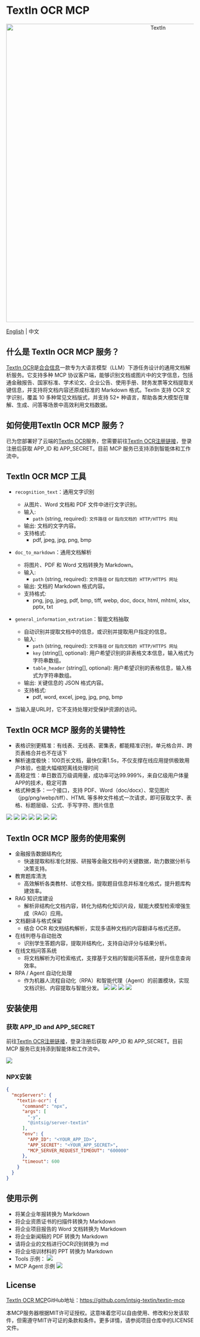 # TextIn OCR MCP
<p align="center">
<img align="center" src="https://ccidownload.blob.core.chinacloudapi.cn/download/2025/LLMS/logo.png" width="800" alt="TextIn">
</p>

[English](./README.md) | 中文

## 什么是 TextIn OCR MCP 服务？

[TextIn OCR](https://www.textin.com/register/code/68KPRK)是[合合信息](https://www.textin.com/)一款专为大语言模型（LLM）下游任务设计的通用文档解析服务。它支持多种 MCP 协议客户端，能够识别文档或图片中的文字信息，包括通金融报告、国家标准、学术论文、企业公告、使用手册、财务发票等文档提取关键信息，并支持将文档内容还原成标准的 Markdown 格式。TextIn 支持 OCR 文字识别，覆盖 10 多种常见文档版式，并支持 52+ 种语言，帮助各类大模型在理解、生成、问答等场景中高效利用文档数据。

## 如何使用TextIn OCR MCP 服务？

已为您部署好了云端的[TextIn OCR](https://www.textin.com/register/code/68KPRK)服务，您需要前往[TextIn OCR注册链接](https://www.textin.com/register/code/68KPRK)，登录注册后获取 APP_ID 和 APP_SECRET。目前 MCP 服务已支持添到智能体和工作流中。

## TextIn OCR MCP 工具
- `recognition_text`：通用文字识别
  - 从图片、Word 文档和 PDF 文件中进行文字识别。
  - 输入:
    - `path` (string, required): `文件路径` or `指向文档的 HTTP/HTTPS 网址`
  - 输出: 文档的文字内容。
  - 支持格式:
    - pdf, jpeg, jpg, png, bmp

- `doc_to_markdown`：通用文档解析
  - 将图片、PDF 和 Word 文档转换为 Markdown。
  - 输入:
    - `path` (string, required): `文件路径` or `指向文档的 HTTP/HTTPS 网址`
  - 输出: 文档的 Markdown 格式内容。
  - 支持格式:
    - png, jpg, jpeg, pdf, bmp, tiff, webp, doc, docx, html, mhtml, xlsx, pptx, txt

- `general_information_extration`：智能文档抽取
  - 自动识别并提取文档中的信息，或识别并提取用户指定的信息。
  - 输入:
    - `path` (string, required): `文件路径` or `指向文档的 HTTP/HTTPS 网址`
    - `key` (string[], optional): 用户希望识别的非表格文本信息，输入格式为字符串数组。
    - `table_header` (string[], optional): 用户希望识别的表格信息，输入格式为字符串数组。
  - 输出: 关键信息的 JSON 格式内容。
  - 支持格式:
    - pdf, word, excel, jpeg, jpg, png, bmp


- 当输入是URL时，它不支持处理对受保护资源的访问。

## TextIn OCR MCP 服务的关键特性
  - 表格识别更精准：有线表、无线表、密集表，都能精准识别，单元格合并、跨页表格合并也不在话下
  - 解析速度极快：100页长文档，最快仅需1.5s，不仅支撑在线应用提供极致用户体验，也能大幅缩短离线处理时间
  - 高稳定性：单日数百万级调用量，成功率可达99.999%，来自亿级用户体量APP的技术，稳定可靠
  - 格式种类多：一个接口，支持 PDF、Word（doc/docx）、常见图片（jpg/png/webp/tiff）、HTML 等多种文件格式一次请求，即可获取文字、表格、标题层级、公式、手写字符、图片信息

![](https://ccidownload.blob.core.chinacloudapi.cn/download/2025/LLMS/2.jpg)
![](https://ccidownload.blob.core.chinacloudapi.cn/download/2025/LLMS/3.jpg)
![](https://ccidownload.blob.core.chinacloudapi.cn/download/2025/LLMS/4.jpg)
![](https://ccidownload.blob.core.chinacloudapi.cn/download/2025/LLMS/5.jpg)
![](https://ccidownload.blob.core.chinacloudapi.cn/download/2025/LLMS/6.jpg)
![](https://ccidownload.blob.core.chinacloudapi.cn/download/2025/LLMS/7.jpg)
![](https://ccidownload.blob.core.chinacloudapi.cn/download/2025/LLMS/8.jpg)


## TextIn OCR MCP 服务的使用案例
  - 金融报告数据结构化
    - 快速提取和标准化财报、研报等金融文档中的关键数据，助力数据分析与决策支持。
  - 教育题库清洗
    - 高效解析各类教材、试卷文档，提取题目信息并标准化格式，提升题库构建效率。
  - RAG 知识库建设
    - 解析非结构化文档内容，转化为结构化知识片段，赋能大模型检索增强生成（RAG）应用。
  - 文档翻译与格式保留
    - 结合 OCR 和文档结构解析，实现多语种文档的内容翻译与格式还原。
  - 在线判卷与自动批改
    - 识别学生答题内容，提取并结构化，支持自动评分与结果分析。
  - 在线文档问答系统
    - 将文档解析为可检索格式，支撑基于文档的智能问答系统，提升信息查询效率。
  - RPA / Agent 自动化处理
    - 作为机器人流程自动化（RPA）和智能代理（Agent）的前置模块，实现文档识别、内容提取与智能分发。
![](https://ccidownload.blob.core.chinacloudapi.cn/download/2025/LLMS/9.png)
![](https://ccidownload.blob.core.chinacloudapi.cn/download/2025/LLMS/10.png)
![](https://ccidownload.blob.core.chinacloudapi.cn/download/2025/LLMS/11.png)
![](https://ccidownload.blob.core.chinacloudapi.cn/download/2025/LLMS/12.png)


## 安装使用

### 获取 APP_ID and APP_SECRET

前往[TextIn OCR注册链接](https://www.textin.com/register/code/68KPRK)，登录注册后获取 APP_ID 和 APP_SECRET。目前 MCP 服务已支持添到智能体和工作流中。

![](https://ccidownload.blob.core.chinacloudapi.cn/download/2025/LLMS/1.jpg)

### NPX安装

```json
{
  "mcpServers": {
    "textin-ocr": {
      "command": "npx",
      "args": [
        "-y",
        "@intsig/server-textin"
      ],
      "env": {
        "APP_ID": "<YOUR_APP_ID>",
        "APP_SECRET": "<YOUR_APP_SECRET>",
        "MCP_SERVER_REQUEST_TIMEOUT": "600000"
      },
      "timeout": 600
    }
  }
}
```
## 使用示例
  - 将某企业年报转换为 Markdown
  - 将企业资质证书的扫描件转换为 Markdown
  - 将企业项目报告的 Word 文档转换为 Markdown
  - 将企业新闻稿的 PDF 转换为 Markdown
  - 请将企业的文档进行OCR识别转换为 md
  - 将企业培训材料的 PPT 转换为 Markdown
  - Tools 示例：
    ![](https://ccidownload.blob.core.chinacloudapi.cn/download/2025/LLMS/13.jpg)
  - MCP Agent 示例
    ![](https://ccidownload.blob.core.chinacloudapi.cn/download/2025/LLMS/15.jpg)


## License

[TextIn OCR MCP](https://github.com/intsig-textin/textin-mcp)GitHub地址：https://github.com/intsig-textin/textin-mcp

本MCP服务器根据MIT许可证授权。这意味着您可以自由使用、修改和分发该软件，但需遵守MIT许可证的条款和条件。更多详情，请参阅项目仓库中的LICENSE文件。